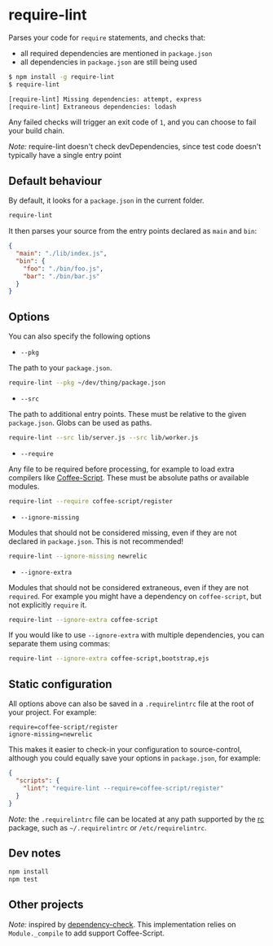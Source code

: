 # require-lint



Parses your code for `require` statements, and checks that:

- all required dependencies are mentioned in `package.json`
- all dependencies in `package.json` are still being used

```bash
$ npm install -g require-lint
$ require-lint

[require-lint] Missing dependencies: attempt, express
[require-lint] Extraneous dependencies: lodash
```

Any failed checks will trigger an exit code of `1`, and you can choose to fail your build chain.

_Note:_ require-lint doesn't check devDependencies, since test code doesn't typically have a single entry point

## Default behaviour

By default, it looks for a `package.json` in the current folder.

```bash
require-lint
```

It then parses your source from the entry points declared as `main` and `bin`:

```json
{
  "main": "./lib/index.js",
  "bin": {
    "foo": "./bin/foo.js",
    "bar": "./bin/bar.js"
  }
}
```

## Options

You can also specify the following options

- `--pkg`

The path to your `package.json`.

```bash
require-lint --pkg ~/dev/thing/package.json
```

- `--src`

The path to additional entry points.
These must be relative to the given `package.json`.
Globs can be used as paths.

```bash
require-lint --src lib/server.js --src lib/worker.js
```

- `--require`

Any file to be required before processing, for example to load extra compilers like [Coffee-Script](http://coffeescript.org/).
These must be absolute paths or available modules.

```bash
require-lint --require coffee-script/register
```

- `--ignore-missing`

Modules that should not be considered missing, even if they are not declared in `package.json`. This is not recommended!

```bash
require-lint --ignore-missing newrelic
```

- `--ignore-extra`

Modules that should not be considered extraneous, even if they are not `required`. For example you might have a dependency on `coffee-script`, but not explicitly `require` it.

```bash
require-lint --ignore-extra coffee-script
```

If you would like to use `--ignore-extra` with multiple dependencies, you can separate them using commas:

```bash
require-lint --ignore-extra coffee-script,bootstrap,ejs
```

## Static configuration

All options above can also be saved in a `.requirelintrc` file at the root of your project. For example:

```text
require=coffee-script/register
ignore-missing=newrelic
```

This makes it easier to check-in your configuration to source-control, although you could equally save your options in `package.json`, for example:

```json
{
  "scripts": {
    "lint": "require-lint --require=coffee-script/register"
  }
}
```

_Note:_ the `.requirelintrc` file can be located at any path supported by the [rc](https://www.npmjs.com/package/rc) package, such as `~/.requirelintrc` or `/etc/requirelintrc`.

## Dev notes

```bash
npm install
npm test
```

## Other projects

_Note:_ inspired by [dependency-check](https://github.com/maxogden/dependency-check). This implementation relies on `Module._compile` to add support Coffee-Script.
